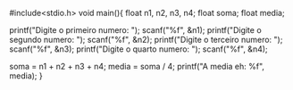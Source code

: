#include<stdio.h>
void main(){
float n1, n2, n3, n4;
float soma;
float media;

printf("Digite o primeiro numero: ");
scanf("%f", &n1);
printf("Digite o segundo numero: ");
scanf("%f", &n2);
printf("Digite o terceiro numero: ");
scanf("%f", &n3);
printf("Digite o quarto numero: ");
scanf("%f", &n4);

soma = n1 + n2 + n3 + n4;
media = soma / 4;
printf("A media eh: %f", media);
}
